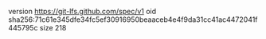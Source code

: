 version https://git-lfs.github.com/spec/v1
oid sha256:71c61e345dfe34fc5ef30916950beaaceb4e4f9da31cc41ac4472041f445795c
size 218
